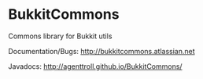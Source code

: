 BukkitCommons
=============

Commons library for Bukkit utils

Documentation/Bugs: http://bukkitcommons.atlassian.net

Javadocs: http://agenttroll.github.io/BukkitCommons/
